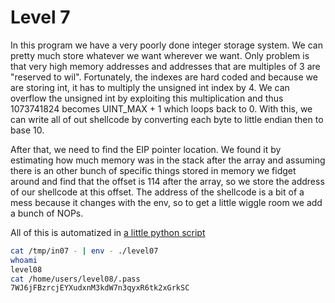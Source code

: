 # Level 7

In this program we have a very poorly done integer storage system. We can pretty much store whatever we want wherever we want. Only problem is that very high memory addresses and addresses that are multiples of 3 are "reserved to wil". Fortunately, the indexes are hard coded and because we are storing int, it has to multiply the unsigned int index by 4. We can overflow the unsigned int by exploiting this multiplication and thus 1073741824 becomes UINT_MAX + 1 which loops back to 0. With this, we can write all of out shellcode by converting each byte to little endian then to base 10.

After that, we need to find the EIP pointer location. We found it by estimating how much memory was in the stack after the array and assuming there is an other bunch of specific things stored in memory we fidget around and find that the offset is 114 after the array, so we store the address of our shellcode at this offset. The address of the shellcode is a bit of a mess because it changes with the env, so to get a little wiggle room we add a bunch of NOPs.

All of this is automatized in [a little python script](./Ressources/script.py)

```bash
cat /tmp/in07 - | env - ./level07
whoami
level08
cat /home/users/level08/.pass
7WJ6jFBzrcjEYXudxnM3kdW7n3qyxR6tk2xGrkSC
```
